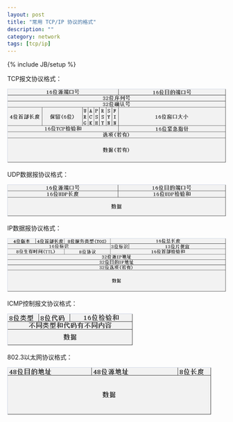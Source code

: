 ```yaml
---
layout: post
title: "常用 TCP/IP 协议的格式"
description: ""
category: network
tags: [tcp/ip]
---
```

{% include JB/setup %}

TCP报文协议格式：

![](/images/network/TCPHeader.png)

UDP数据报协议格式：

![](/images/network/UDPHeader.png)

IP数据报协议格式：

![](/images/network/IPHeader.png)

ICMP控制报文协议格式：

![](/images/network/ICMPHeader.png)

802.3以太网协议格式：

![](/images/network/802.3.png)
